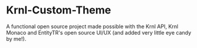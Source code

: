 # Krnl-Custom-Theme
A functional open source project made possible with the Krnl API, Krnl Monaco and EntityTR's open source UI/UX (and added very little eye candy by me!).
